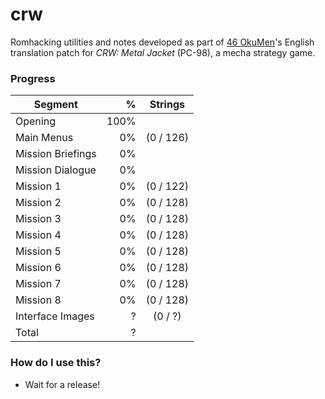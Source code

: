 # crw

Romhacking utilities and notes developed as part of [46 OkuMen](http://46okumen.com/)'s English translation patch for *CRW: Metal Jacket* (PC-98), a mecha strategy game.

### Progress
| Segment           | %    | Strings      | 
| ------------------|-----:|:------------:|
| Opening           | 100% |              |
| Main Menus        |  0%  |  (0 / 126)   |
| Mission Briefings |  0%  |              |
| Mission Dialogue  |  0%  |              |
| Mission 1         |  0%  |  (0 / 122)   |
| Mission 2         |  0%  |  (0 / 128)   |
| Mission 3         |  0%  |  (0 / 128)   |
| Mission 4         |  0%  |  (0 / 128)   |
| Mission 5         |  0%  |  (0 / 128)   |
| Mission 6         |  0%  |  (0 / 128)   |
| Mission 7         |  0%  |  (0 / 128)   |
| Mission 8         |  0%  |  (0 / 128)   |
| Interface Images  |  ?   |  (0 / ?)     |
| Total             |  ?   |              |


### How do I use this?
* Wait for a release!

